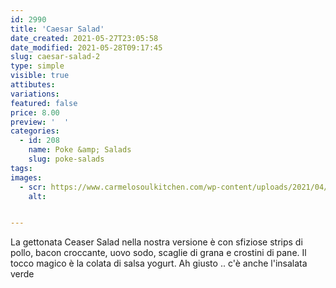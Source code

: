 ```yaml
---
id: 2990
title: 'Caesar Salad'
date_created: 2021-05-27T23:05:58
date_modified: 2021-05-28T09:17:45
slug: caesar-salad-2
type: simple
visible: true
attibutes: 
variations:
featured: false
price: 8.00
preview: '  '
categories: 
  - id: 208
    name: Poke &amp; Salads
    slug: poke-salads
tags: 
images: 
  - scr: https://www.carmelosoulkitchen.com/wp-content/uploads/2021/04/CAESAR-Salad-MKT-21.png
    alt: 


---
```


<p>La gettonata Ceaser Salad nella nostra versione è con sfiziose strips di pollo, bacon croccante, uovo sodo, scaglie di grana e crostini di pane. Il tocco magico è la colata di salsa yogurt. Ah giusto .. c'è anche l'insalata verde</p>

